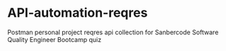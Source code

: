 # API-automation-reqres
Postman personal project reqres api collection for Sanbercode Software Quality Engineer Bootcamp quiz
